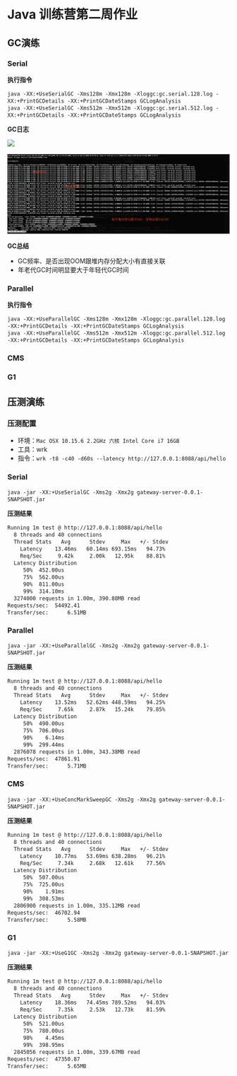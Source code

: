 # Java 训练营第二周作业

## GC演练

### Serial

__执行指令__

```
java -XX:+UseSerialGC -Xms128m -Xmx128m -Xloggc:gc.serial.128.log -XX:+PrintGCDetails -XX:+PrintGCDateStamps GCLogAnalysis
java -XX:+UseSerialGC -Xms512m -Xmx512m -Xloggc:gc.serial.512.log -XX:+PrintGCDetails -XX:+PrintGCDateStamps GCLogAnalysis
```

__GC日志__

![](./images/serial_gc_128.png)

![](./images/serial_gc_512.png)

__GC总结__

- GC频率、是否出现OOM跟堆内存分配大小有直接关联
- 年老代GC时间明显要大于年轻代GC时间

### Parallel

__执行指令__

```
java -XX:+UseParallelGC -Xms128m -Xmx128m -Xloggc:gc.parallel.128.log -XX:+PrintGCDetails -XX:+PrintGCDateStamps GCLogAnalysis
java -XX:+UseParallelGC -Xms512m -Xmx512m -Xloggc:gc.parallel.512.log -XX:+PrintGCDetails -XX:+PrintGCDateStamps GCLogAnalysis
```

### CMS

### G1

## 压测演练

### 压测配置

- 环境：`Mac OSX 10.15.6 2.2GHz 六核 Intel Core i7 16GB`
- 工具：wrk
- 指令：`wrk -t8 -c40 -d60s --latency http://127.0.0.1:8088/api/hello`

### Serial

```
java -jar -XX:+UseSerialGC -Xms2g -Xmx2g gateway-server-0.0.1-SNAPSHOT.jar
```

__压测结果__

```
Running 1m test @ http://127.0.0.1:8088/api/hello
  8 threads and 40 connections
  Thread Stats   Avg      Stdev     Max   +/- Stdev
    Latency    13.46ms   60.14ms 693.15ms   94.73%
    Req/Sec     9.42k     2.00k   12.95k    88.81%
  Latency Distribution
     50%  452.00us
     75%  562.00us
     90%  811.00us
     99%  314.10ms
  3274000 requests in 1.00m, 390.88MB read
Requests/sec:  54492.41
Transfer/sec:      6.51MB
```

### Parallel

```
java -jar -XX:+UseParallelGC -Xms2g -Xmx2g gateway-server-0.0.1-SNAPSHOT.jar
```

__压测结果__

```
Running 1m test @ http://127.0.0.1:8088/api/hello
  8 threads and 40 connections
  Thread Stats   Avg      Stdev     Max   +/- Stdev
    Latency    13.52ms   52.62ms 448.59ms   94.25%
    Req/Sec     7.65k     2.87k   15.24k    79.85%
  Latency Distribution
     50%  490.00us
     75%  706.00us
     90%    6.14ms
     99%  299.44ms
  2876078 requests in 1.00m, 343.38MB read
Requests/sec:  47861.91
Transfer/sec:      5.71MB
```

### CMS

```
java -jar -XX:+UseConcMarkSweepGC -Xms2g -Xmx2g gateway-server-0.0.1-SNAPSHOT.jar
```

__压测结果__

```
Running 1m test @ http://127.0.0.1:8088/api/hello
  8 threads and 40 connections
  Thread Stats   Avg      Stdev     Max   +/- Stdev
    Latency    10.77ms   53.69ms 638.28ms   96.21%
    Req/Sec     7.34k     2.68k   12.61k    77.56%
  Latency Distribution
     50%  507.00us
     75%  725.00us
     90%    1.91ms
     99%  308.53ms
  2806900 requests in 1.00m, 335.12MB read
Requests/sec:  46702.94
Transfer/sec:      5.58MB
```

### G1

```
java -jar -XX:+UseG1GC -Xms2g -Xmx2g gateway-server-0.0.1-SNAPSHOT.jar
```

__压测结果__

```
Running 1m test @ http://127.0.0.1:8088/api/hello
  8 threads and 40 connections
  Thread Stats   Avg      Stdev     Max   +/- Stdev
    Latency    18.36ms   74.45ms 789.52ms   94.03%
    Req/Sec     7.35k     2.53k   12.73k    81.59%
  Latency Distribution
     50%  521.00us
     75%  780.00us
     90%    4.45ms
     99%  398.95ms
  2845056 requests in 1.00m, 339.67MB read
Requests/sec:  47350.87
Transfer/sec:      5.65MB
```


